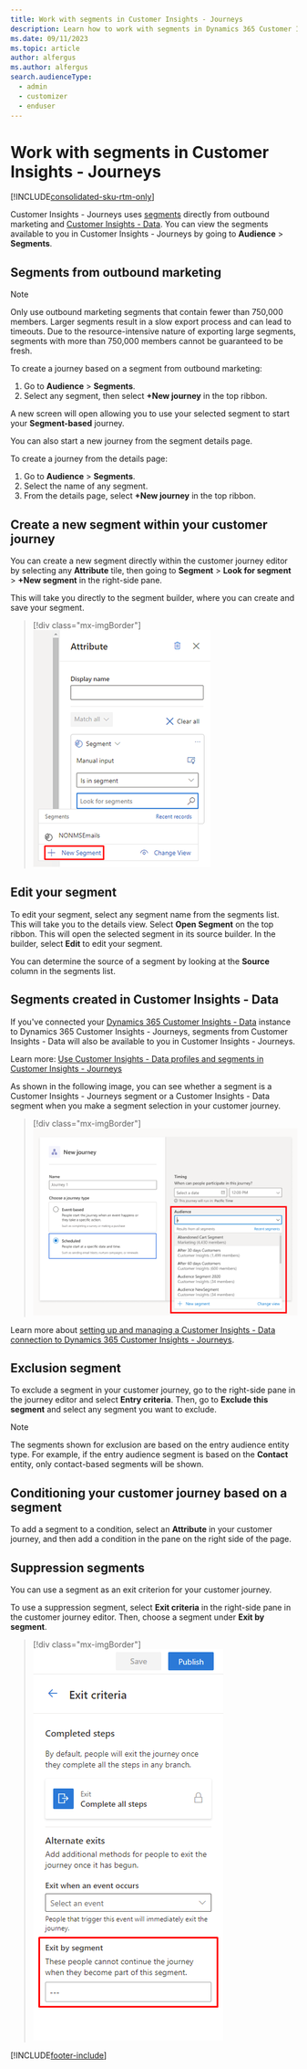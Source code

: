 ```yaml
---
title: Work with segments in Customer Insights - Journeys
description: Learn how to work with segments in Dynamics 365 Customer Insights - Journeys.
ms.date: 09/11/2023
ms.topic: article
author: alfergus
ms.author: alfergus
search.audienceType: 
  - admin
  - customizer
  - enduser
---
```


# Work with segments in Customer Insights - Journeys

[!INCLUDE[consolidated-sku-rtm-only](./includes/consolidated-sku-rtm-only.md)]

Customer Insights - Journeys uses [segments](segmentation-lists-subscriptions.md) directly from outbound marketing and [Customer Insights - Data](/dynamics365/customer-insights/index). You can view the segments available to you in Customer Insights - Journeys by going to **Audience** > **Segments**.

## Segments from outbound marketing

> [!NOTE]
> Only use outbound marketing segments that contain fewer than 750,000 members. Larger segments result in a slow export process and can lead to timeouts. Due to the resource-intensive nature of exporting large segments, segments with more than 750,000 members cannot be guaranteed to be fresh.

To create a journey based on a segment from outbound marketing:

1. Go to **Audience** > **Segments**.
1. Select any segment, then select **+New journey** in the top ribbon.

A new screen will open allowing you to use your selected segment to start your **Segment-based** journey.

You can also start a new journey from the segment details page.

To create a journey from the details page:

1. Go to **Audience** > **Segments**.
1. Select the name of any segment.
1. From the details page, select **+New journey** in the top ribbon.

## Create a new segment within your customer journey

You can create a new segment directly within the customer journey editor by selecting any **Attribute** tile, then going to **Segment** > **Look for segment** > **+New segment** in the right-side pane.

This will take you directly to the segment builder, where you can create and save your segment.

> [!div class="mx-imgBorder"]
> ![Screenshot of selecting the +New segment option.](media/real-time-marketing-segment-from-journey.png "Screenshot of selecting the +New segment option")

## Edit your segment

To edit your segment, select any segment name from the segments list. This will take you to the details view. Select **Open Segment** on the top ribbon. This will open the selected segment in its source builder. In the builder, select **Edit** to edit your segment.

You can determine the source of a segment by looking at the **Source** column in the segments list.

## Segments created in Customer Insights - Data

If you've connected your [Dynamics 365 Customer Insights - Data](/dynamics365/customer-insights/index) instance to Dynamics 365 Customer Insights - Journeys, segments from Customer Insights - Data will also be available to you in Customer Insights - Journeys.

Learn more: [Use Customer Insights - Data profiles and segments in Customer Insights - Journeys](real-time-marketing-ci-profile.md)

As shown in the following image, you can see whether a segment is a Customer Insights - Journeys segment or a Customer Insights - Data segment when you make a segment selection in your customer journey.

> [!div class="mx-imgBorder"]
> ![Screenshot of segment sources.](media/real-time-marketing-segment-source.png "Screenshot of segment sources")

Learn more about [setting up and managing a Customer Insights - Data connection to Dynamics 365 Customer Insights - Journeys](/dynamics365/customer-insights/audience-insights/manage-environments).

## Exclusion segment

To exclude a segment in your customer journey, go to the right-side pane in the journey editor and select **Entry criteria**. Then, go to **Exclude this segment** and select any segment you want to exclude.

> [!NOTE]
> The segments shown for exclusion are based on the entry audience entity type. For example, if the entry audience segment is based on the **Contact** entity, only contact-based segments will be shown.

## Conditioning your customer journey based on a segment

To add a segment to a condition, select an **Attribute** in your customer journey, and then add a condition in the pane on the right side of the page.

## Suppression segments

You can use a segment as an exit criterion for your customer journey.

To use a suppression segment, select **Exit criteria** in the right-side pane in the customer journey editor. Then, choose a segment under **Exit by segment**.

> [!div class="mx-imgBorder"]
> ![Screenshot of suppression segment selection.](media/real-time-marketing-suppression.png "Screenshot of suppression segment selection")

[!INCLUDE[footer-include](./includes/footer-banner.md)]
